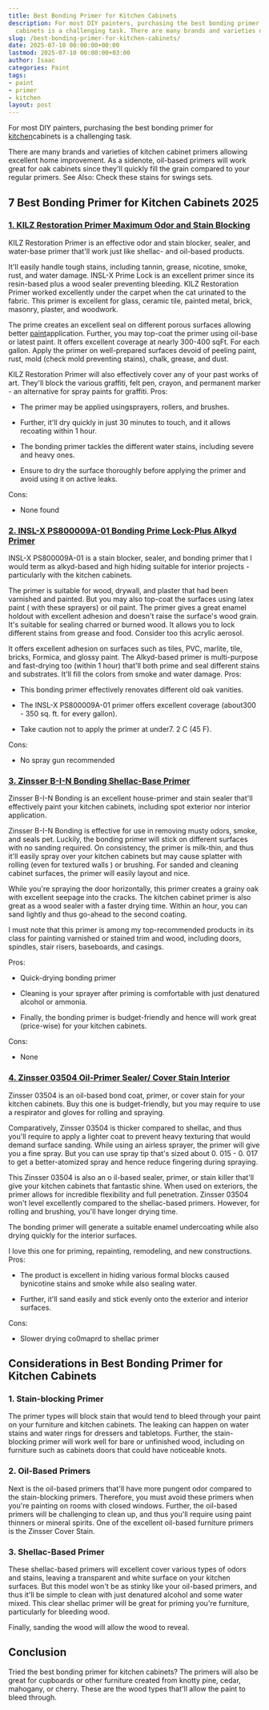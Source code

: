 ```yaml
---
title: Best Bonding Primer for Kitchen Cabinets
description: For most DIY painters, purchasing the best bonding primer for kitchen
  cabinets is a challenging task. There are many brands and varieties of kitchen cabinet...
slug: /best-bonding-primer-for-kitchen-cabinets/
date: 2025-07-10 00:00:00+00:00
lastmod: 2025-07-10 00:00:00+03:00
author: Isaac
categories: Paint
tags:
- paint
- primer
- kitchen
layout: post
---
```

For most DIY painters, purchasing the best bonding primer for [kitchen](https://pestpolicy.com/best-primer-for-kitchen-cabinets/)cabinets is a challenging task.

There are many brands and varieties of kitchen cabinet primers allowing excellent home improvement. As a sidenote, oil-based primers will work great for oak cabinets since they'll quickly fill the grain compared to your regular primers. See Also: Check these stains for swings sets.

## 7 Best Bonding Primer for Kitchen Cabinets 2025

###  [1. KILZ Restoration Primer Maximum Odor and Stain Blocking](https://www.amazon.com/dp/B007XH9PKO/?tag=p-policy-20)

KILZ Restoration Primer is an effective odor and stain blocker, sealer, and water-base primer that'll work just like shellac- and oil-based products.

It'll easily handle tough stains, including tannin, grease, nicotine, smoke, rust, and water damage. INSL-X Prime Lock is an excellent primer since its resin-based plus a wood sealer preventing bleeding. KILZ Restoration Primer worked excellently under the carpet when the cat urinated to the fabric. This primer is excellent for glass, ceramic tile, painted metal, brick, masonry, plaster, and woodwork.

The prime creates an excellent seal on different porous surfaces allowing better [paint](https://pestpolicy.com/best-chalk-paint-for-kitchen-cabinets/)application. Further, you may top-coat the primer using oil-base or latest paint. It offers excellent coverage at nearly 300-400 sqFt. For each gallon. Apply the primer on well-prepared surfaces devoid of peeling paint, rust, mold (check mold preventing stains), chalk, grease, and dust.

KILZ Restoration Primer will also effectively cover any of your past works of art. They'll block the various graffiti, felt pen, crayon, and permanent marker - an alternative for spray paints for graffiti.
Pros:

- The primer may be applied usingsprayers, rollers, and brushes.

- Further, it'll dry quickly in just 30 minutes to touch, and it allows recoating within 1 hour.

- The bonding primer tackles the different water stains, including severe and heavy ones.

- Ensure to dry the surface thoroughly before applying the primer and avoid using it on active leaks.

Cons:

- None found

###  [2. INSL-X PS800009A-01 Bonding Prime Lock-Plus Alkyd Primer](https://www.amazon.com/dp/B07KXP4C4M/?tag=p-policy-20)

INSL-X PS800009A-01 is a stain blocker, sealer, and bonding primer that I would term as alkyd-based and high hiding suitable for interior projects - particularly with the kitchen cabinets.

The primer is suitable for wood, drywall, and plaster that had been varnished and painted. But you may also top-coat the surfaces using latex paint ( with these sprayers) or oil paint. The primer gives a great enamel holdout with excellent adhesion and doesn't raise the surface's wood grain. It's suitable for sealing charred or burned wood. It allows you to lock different stains from grease and food. Consider too this acrylic aerosol.

It offers excellent adhesion on surfaces such as tiles, PVC, marlite, tile, bricks, Formica, and glossy paint. The Alkyd-based primer is multi-purpose and fast-drying too (within 1 hour) that'll both prime and seal different stains and substrates. It'll fill the colors from smoke and water damage.
Pros:

- This bonding primer effectively renovates different old oak vanities.

- The INSL-X PS800009A-01 primer offers excellent coverage (about300 - 350 sq. ft. for every gallon).

- Take caution not to apply the primer at under7. 2 C (45 F).

Cons:

- No spray gun recommended

###  [3. Zinsser B-I-N Bonding Shellac-Base Primer](https://www.amazon.com/dp/B000C02C68/?tag=p-policy-20)

Zinsser B-I-N Bonding is an excellent house-primer and stain sealer that'll effectively paint your kitchen cabinets, including spot exterior nor interior application.

Zinsser B-I-N Bonding is effective for use in removing musty odors, smoke, and seals pet. Luckily, the bonding primer will stick on different surfaces with no sanding required. On consistency, the primer is milk-thin, and thus it'll easily spray over your kitchen cabinets but may cause splatter with rolling (even for textured walls ) or brushing. For sanded and cleaning cabinet surfaces, the primer will easily layout and nice.

While you're spraying the door horizontally, this primer creates a grainy oak with excellent seepage into the cracks. The kitchen cabinet primer is also great as a wood sealer with a faster drying time. Within an hour, you can sand lightly and thus go-ahead to the second coating.

I must note that this primer is among my top-recommended products in its class for painting varnished or stained trim and wood, including doors, spindles, stair risers, baseboards, and casings.

Pros:

- Quick-drying bonding primer

- Cleaning is your sprayer after priming is comfortable with just denatured alcohol or ammonia.

- Finally, the bonding primer is budget-friendly and hence will work great (price-wise) for your kitchen cabinets.

Cons:

- None

###  [4. Zinsser 03504 Oil-Primer Sealer/ Cover Stain Interior](https://www.amazon.com/dp/B000BZX6B4/?tag=p-policy-20)

Zinsser 03504 is an oil-based bond coat, primer, or cover stain for your kitchen cabinets. Buy this one is budget-friendly, but you may require to use a respirator and gloves for rolling and spraying.

Comparatively, Zinsser 03504 is thicker compared to shellac, and thus you'll require to apply a lighter coat to prevent heavy texturing that would demand surface sanding. While using an airless sprayer, the primer will give you a fine spray. But you can use spray tip that's sized about 0. 015 - 0. 017 to get a better-atomized spray and hence reduce fingering during spraying.

This Zinsser 03504 is also an o il-based sealer, primer, or stain killer that'll give your kitchen cabinets that fantastic shine. When used on exteriors, the primer allows for incredible flexibility and full penetration. Zinsser 03504 won't level excellently compared to the shellac-based primers. However, for rolling and brushing, you'll have longer drying time.

The bonding primer will generate a suitable enamel undercoating while also drying quickly for the interior surfaces.

I love this one for priming, repainting, remodeling, and new constructions.
Pros:

- The product is excellent in hiding various formal blocks caused bynicotine stains and smoke while also sealing water.

- Further, it'll sand easily and stick evenly onto the exterior and interior surfaces.

Cons:

- Slower drying co0maprd to shellac primer

##  Considerations in Best Bonding Primer for Kitchen Cabinets

###  1. Stain-blocking Primer

The primer types will block stain that would tend to bleed through your paint on your furniture and kitchen cabinets. The leaking can happen on water stains and water rings for dressers and tabletops. Further, the stain-blocking primer will work well for bare or unfinished wood, including on furniture such as cabinets doors that could have noticeable knots.

###  2. Oil-Based Primers

Next is the oil-based primers that'll have more pungent odor compared to the stain-blocking primers. Therefore, you must avoid these primers when you're painting on rooms with closed windows. Further, the oil-based primers will be challenging to clean up, and thus you'll require using paint thinners or mineral spirits. One of the excellent oil-based furniture primers is the Zinsser Cover Stain.

###  3. Shellac-Based Primer

These shellac-based primers will excellent cover various types of odors and stains, leaving a transparent and white surface on your kitchen surfaces. But this model won't be as stinky like your oil-based primers, and thus it'll be simple to clean with just denatured alcohol and some water mixed. This clear shellac primer will be great for priming you're furniture, particularly for bleeding wood.

Finally, sanding the wood will allow the wood to reveal.

##  Conclusion

Tried the best bonding primer for kitchen cabinets? The primers will also be great for cupboards or other furniture created from knotty pine, cedar, mahogany, or cherry. These are the wood types that'll allow the paint to bleed through.